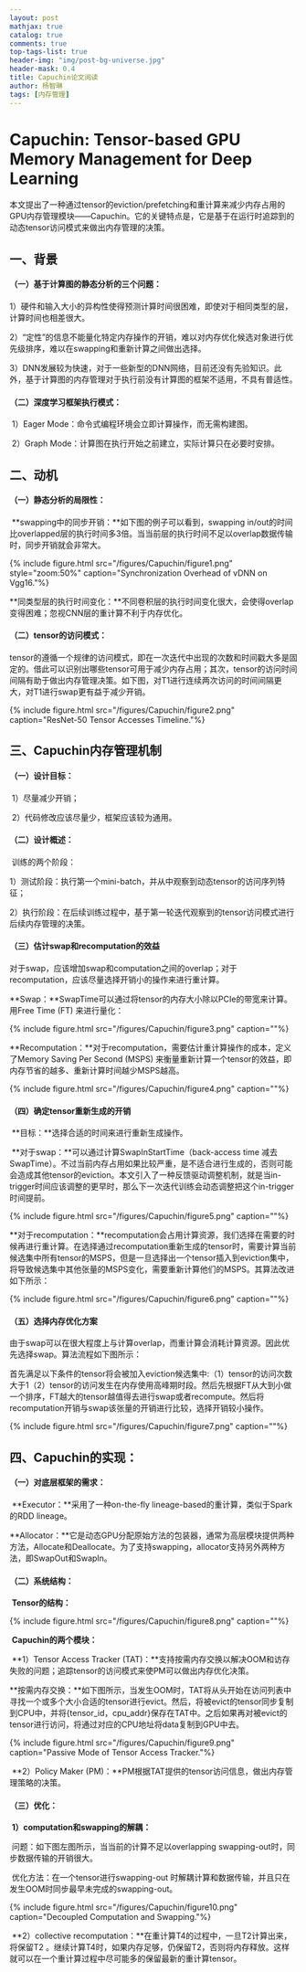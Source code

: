 ```yaml
---
layout: post
mathjax: true
catalog: true
comments: true
top-tags-list: true
header-img: "img/post-bg-universe.jpg"
header-mask: 0.4
title: Capuchin论文阅读
author: 杨智琳
tags: [内存管理]
---
```


# Capuchin: Tensor-based GPU Memory Management for Deep Learning

​	本文提出了一种通过tensor的eviction/prefetching和重计算来减少内存占用的GPU内存管理模块——Capuchin。它的关键特点是，它是基于在运行时追踪到的动态tensor访问模式来做出内存管理的决策。

## 一、背景

#### （一）基于计算图的静态分析的三个问题：

​		1）硬件和输入大小的异构性使得预测计算时间很困难，即使对于相同类型的层，计算时间也相差很大。

​		2）“定性”的信息不能量化特定内存操作的开销，难以对内存优化候选对象进行优先级排序，难以在swapping和重新计算之间做出选择。

​		3）DNN发展较为快速，对于一些新型的DNN网络，目前还没有先验知识。此外，基于计算图的内存管理对于执行前没有计算图的框架不适用，不具有普适性。

#### （二）深度学习框架执行模式：

​		1）Eager Mode：命令式编程环境会立即计算操作，而无需构建图。

​		2）Graph Mode：计算图在执行开始之前建立，实际计算只在必要时安排。

## 二、动机

#### （一）静态分析的局限性：

​		**swapping中的同步开销：**如下图的例子可以看到，swapping in/out的时间比overlapped层的执行时间多3倍。当当前层的执行时间不足以overlap数据传输时，同步开销就会非常大。

{% include figure.html src="/figures/Capuchin/figure1.png" style="zoom:50%" caption="Synchronization Overhead of vDNN on Vgg16."%}

​		**同类型层的执行时间变化：**不同卷积层的执行时间变化很大，会使得overlap变得困难；忽视CNN层的重计算不利于内存优化。

#### （二）tensor的访问模式：

​		tensor的遵循一个规律的访问模式，即在一次迭代中出现的次数和时间戳大多是固定的。借此可以识别出哪些tensor可用于减少内存占用；其次，tensor的访问时间间隔有助于做出内存管理决策。如下图，对T1进行连续两次访问的时间间隔更大，对T1进行swap更有益于减少开销。

{% include figure.html src="/figures/Capuchin/figure2.png" caption="ResNet-50 Tensor Accesses Timeline."%}

## 三、Capuchin内存管理机制

#### （一）设计目标：

​		1）尽量减少开销；

​		2）代码修改应该尽量少，框架应该较为通用。

#### （二）设计概述：

​		训练的两个阶段：

​		1）测试阶段：执行第一个mini-batch，并从中观察到动态tensor的访问序列特征；

​		2）执行阶段：在后续训练过程中，基于第一轮迭代观察到的tensor访问模式进行后续内存管理的决策。

#### （三）估计swap和recomputation的效益

​		对于swap，应该增加swap和computation之间的overlap；对于recomputation，应该尽量选择开销小的操作来进行重计算。

​		**Swap：**SwapTime可以通过将tensor的内存大小除以PCIe的带宽来计算。用Free Time (FT) 来进行量化：

{% include figure.html src="/figures/Capuchin/figure3.png" caption=""%}

​		**Recomputation：**对于recomputation，需要估计重计算操作的成本，定义了Memory Saving Per Second (MSPS) 来衡量重新计算一个tensor的效益，即内存节省的越多、重新计算时间越少MSPS越高。

{% include figure.html src="/figures/Capuchin/figure4.png" caption=""%}

#### **（四）确定tensor重新生成的开销**

​		**目标：**选择合适的时间来进行重新生成操作。

​		**对于swap：**可以通过计算SwapInStartTime（back-access time 减去 SwapTime）。不过当前内存占用如果比较严重，是不适合进行生成的，否则可能会造成其他tensor的eviction。本文引入了一种反馈驱动调整机制，就是当in-trigger时间应该调整的更早时，那么下一次迭代训练会动态调整把这个in-trigger时间提前。

{% include figure.html src="/figures/Capuchin/figure5.png" caption=""%}

​		**对于recomputation：**recomputation会占用计算资源，我们选择在需要的时候再进行重计算。在选择通过recomputation重新生成的tensor时，需要计算当前候选集中所有tensor的MSPS，但是一旦选择出一个tensor插入到eviction集中，将导致候选集中其他张量的MSPS变化，需要重新计算他们的MSPS。其算法改进如下所示：

{% include figure.html src="/figures/Capuchin/figure6.png" caption=""%}

#### （五）选择内存优化方案

​		由于swap可以在很大程度上与计算overlap，而重计算会消耗计算资源。因此优先选择swap。算法流程如下图所示：

​		首先满足以下条件的tensor将会被加入eviction候选集中:（1）tensor的访问次数大于1（2）tensor的访问发生在内存使用高峰期时段。然后先根据FT从大到小做一个排序，FT越大的tensor越值得去进行swap或者recompute。然后将recomputation开销与swap该张量的开销进行比较，选择开销较小操作。

{% include figure.html src="/figures/Capuchin/figure7.png" caption=""%}

## 四、Capuchin的实现：

#### （一）对底层框架的需求：

​			**Executor：**采用了一种on-the-fly lineage-based的重计算，类似于Spark的RDD lineage。

​			**Allocator：**它是动态GPU分配原始方法的包装器，通常为高层模块提供两种方法，Allocate和Deallocate。为了支持swapping，allocator支持另外两种方法，即SwapOut和SwapIn。

####  （二）系统结构：

​		**Tensor的结构：**

{% include figure.html src="/figures/Capuchin/figure8.png" caption=""%}

​		**Capuchin的两个模块：**

​			**1）Tensor Access Tracker (TAT)：**支持按需内存交换以解决OOM和访存失败的问题；追踪tensor的访问模式来使PM可以做出内存优化决策。

​				**按需内存交换：**如下图所示，当发生OOM时，TAT将从头开始在访问列表中寻找一个或多个大小合适的tensor进行evict。然后，将被evict的tensor同步复制到CPU中，并将{tensor_id，cpu_addr}保存在TAT中。之后如果再对被evict的tensor进行访问，将通过对应的CPU地址将data复制到GPU中去。

{% include figure.html src="/figures/Capuchin/figure9.png" caption="Passive Mode of Tensor Access Tracker."%}

​			**2）Policy Maker (PM)：**PM根据TAT提供的tensor访问信息，做出内存管理策略的决策。

#### （三）优化：

​			**1）computation和swapping的解耦：**

​				问题：如下图左图所示，当当前的计算不足以overlapping swapping-out时，同步数据传输的开销很大。

​				优化方法：在一个tensor进行swapping-out 时解耦计算和数据传输，并且只在发生OOM时同步最早未完成的swapping-out。

{% include figure.html src="/figures/Capuchin/figure10.png" caption="Decoupled Computation and Swapping."%}

​			**2）collective recomputation：**在重计算T4的过程中，一旦T2计算出来，将保留T2 。继续计算T4时，如果内存足够，仍保留T2，否则将内存释放。这样就可以在一个重计算过程中尽可能多的保留最新的重计算tensor。



​		

























































